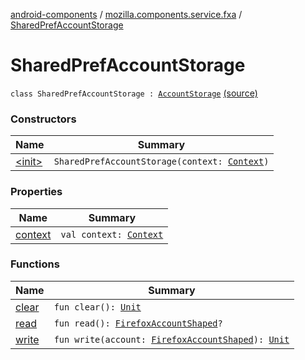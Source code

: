 [android-components](../../index.md) / [mozilla.components.service.fxa](../index.md) / [SharedPrefAccountStorage](./index.md)

# SharedPrefAccountStorage

`class SharedPrefAccountStorage : `[`AccountStorage`](../-account-storage/index.md) [(source)](https://github.com/mozilla-mobile/android-components/blob/master/components/service/firefox-accounts/src/main/java/mozilla/components/service/fxa/AccountStorage.kt#L20)

### Constructors

| Name | Summary |
|---|---|
| [&lt;init&gt;](-init-.md) | `SharedPrefAccountStorage(context: `[`Context`](https://developer.android.com/reference/android/content/Context.html)`)` |

### Properties

| Name | Summary |
|---|---|
| [context](context.md) | `val context: `[`Context`](https://developer.android.com/reference/android/content/Context.html) |

### Functions

| Name | Summary |
|---|---|
| [clear](clear.md) | `fun clear(): `[`Unit`](https://kotlinlang.org/api/latest/jvm/stdlib/kotlin/-unit/index.html) |
| [read](read.md) | `fun read(): `[`FirefoxAccountShaped`](../-firefox-account-shaped/index.md)`?` |
| [write](write.md) | `fun write(account: `[`FirefoxAccountShaped`](../-firefox-account-shaped/index.md)`): `[`Unit`](https://kotlinlang.org/api/latest/jvm/stdlib/kotlin/-unit/index.html) |
